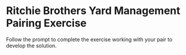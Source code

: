 # Ritchie Brothers Yard Management Pairing Exercise 

Follow the prompt to complete the exercise working with your pair to develop the solution.